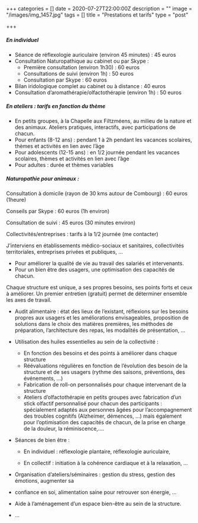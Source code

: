 +++
categories = []
date = 2020-07-27T22:00:00Z
description = ""
image = "/images/img_1457.jpg"
tags = []
title = "Prestations et tarifs"
type = "post"

+++
##### En individuel

* Séance de réflexologie auriculaire (environ 45 minutes) : 45 euros
* Consultation Naturopathique au cabinet ou par Skype :
  * Première consultation (environ 1h30) : 60 euros
  * Consultations de suivi (environ 1h) : 50 euros
  * Consultation par Skype : 60 euros
* Bilan iridologique complet au cabinet ou à distance : 40 euros
* Consultation d’aromathérapie/olfactothérapie (environ 1h) : 50 euros

##### En ateliers : tarifs en fonction du thème

* En petits groupes, à la Chapelle aux Filtzméens, au milieu de la nature et des animaux. Ateliers pratiques, interactifs, avec participations de chacun.
* Pour enfants (8-12 ans) : pendant 1 à 2h pendant les vacances scolaires, thèmes et activités en lien avec l’âge
* Pour adolescents (12-15 ans) : en 1/2 journée pendant les vacances scolaires, thèmes et activités en lien avec l’âge
* Pour adultes : durée et thèmes variables

##### Naturopathie pour animaux :

Consultation à domicile (rayon de 30 kms autour de Combourg) : 60 euros (1heure)

Conseils par Skype : 60 euros (1h environ)

Consultation de suivi : 45 euros (30 minutes environ)

Collectivités/entreprises : tarifs à la 1/2 journée (me contacter)

J’interviens en établissements médico-sociaux et sanitaires, collectivités territoriales, entreprises privées et publiques, ...

* Pour améliorer la qualité de vie au travail des salariés et intervenants.
* Pour un bien être des usagers, une optimisation des capacités de chacun.

Chaque structure est unique, a ses propres besoins, ses points forts et ceux à améliorer. Un premier entretien (gratuit) permet de déterminer ensemble les axes de travail.

* Audit alimentaire : état des lieux de l’existant, réflexions sur les besoins propres aux usagers et les améliorations envisageables, proposition de solutions dans le choix des matières premières, les méthodes de préparation, l’architecture des repas, les modalités de présentation, ...


* Utilisation des huiles essentielles au sein de la collectivité :
  * En fonction des besoins et des points à améliorer dans chaque structure
  * Réévaluations régulières en fonction de l’évolution des besoin de la structure et de ses usagers (rythme des saisons, préventions, des événements, ...)
  * Fabrication de roll-on personnalisés pour chaque intervenant de la structure
  * Ateliers d’olfactothérapie en petits groupes avec fabrication d’un stick olfactif personnalisé pour chacun des participants : spécialement adaptés aux personnes âgées pour l’accompagnement des troubles cognitifs (Alzheimer, démences, ...) mais également pour l’optimisation des capacités de chacun, de la prise en charge de la douleur, la réminiscence,....


* Séances de bien être :

  * En individuel : réflexologie plantaire, réflexologie auriculaire,

  * En collectif : initiation à la cohérence cardiaque et à la relaxation, ...

* Organisation d’ateliers/séminaires : gestion du stress, gestion des émotions, augmenter sa
* confiance en soi, alimentation saine pour retrouver son énergie, ...
* Aide à l’aménagement d’un espace bien-être au sein de la structure.
* ...